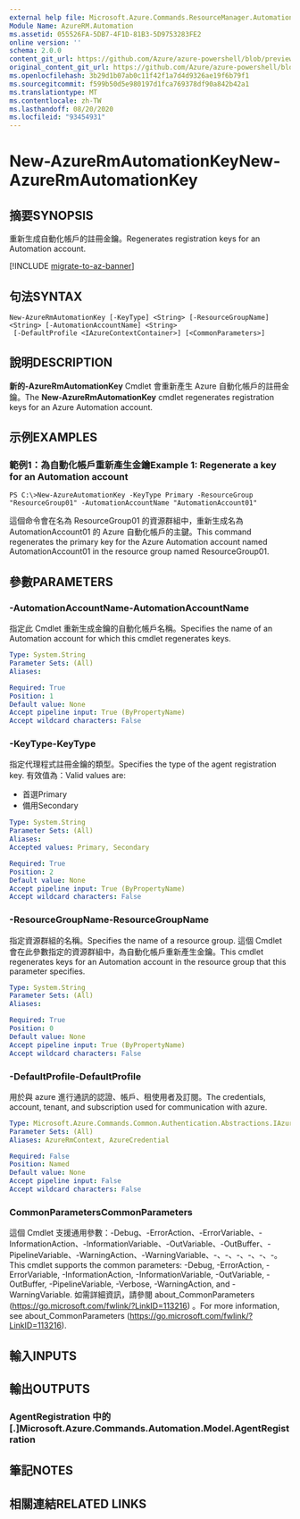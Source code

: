 ```yaml
---
external help file: Microsoft.Azure.Commands.ResourceManager.Automation.dll-Help.xml
Module Name: AzureRM.Automation
ms.assetid: 055526FA-5DB7-4F1D-81B3-5D9753283FE2
online version: ''
schema: 2.0.0
content_git_url: https://github.com/Azure/azure-powershell/blob/preview/src/ResourceManager/Automation/Commands.Automation/help/New-AzureRmAutomationKey.md
original_content_git_url: https://github.com/Azure/azure-powershell/blob/preview/src/ResourceManager/Automation/Commands.Automation/help/New-AzureRmAutomationKey.md
ms.openlocfilehash: 3b29d1b07ab0c11f42f1a7d4d9326ae19f6b79f1
ms.sourcegitcommit: f599b50d5e980197d1fca769378df90a842b42a1
ms.translationtype: MT
ms.contentlocale: zh-TW
ms.lasthandoff: 08/20/2020
ms.locfileid: "93454931"
---
```

# <span data-ttu-id="0e6f4-101">New-AzureRmAutomationKey</span><span class="sxs-lookup"><span data-stu-id="0e6f4-101">New-AzureRmAutomationKey</span></span>

## <span data-ttu-id="0e6f4-102">摘要</span><span class="sxs-lookup"><span data-stu-id="0e6f4-102">SYNOPSIS</span></span>
<span data-ttu-id="0e6f4-103">重新生成自動化帳戶的註冊金鑰。</span><span class="sxs-lookup"><span data-stu-id="0e6f4-103">Regenerates registration keys for an Automation account.</span></span>

[!INCLUDE [migrate-to-az-banner](../../includes/migrate-to-az-banner.md)]

## <span data-ttu-id="0e6f4-104">句法</span><span class="sxs-lookup"><span data-stu-id="0e6f4-104">SYNTAX</span></span>

```
New-AzureRmAutomationKey [-KeyType] <String> [-ResourceGroupName] <String> [-AutomationAccountName] <String>
 [-DefaultProfile <IAzureContextContainer>] [<CommonParameters>]
```

## <span data-ttu-id="0e6f4-105">說明</span><span class="sxs-lookup"><span data-stu-id="0e6f4-105">DESCRIPTION</span></span>
<span data-ttu-id="0e6f4-106">**新的-AzureRmAutomationKey** Cmdlet 會重新產生 Azure 自動化帳戶的註冊金鑰。</span><span class="sxs-lookup"><span data-stu-id="0e6f4-106">The **New-AzureRmAutomationKey** cmdlet regenerates registration keys for an Azure Automation account.</span></span>

## <span data-ttu-id="0e6f4-107">示例</span><span class="sxs-lookup"><span data-stu-id="0e6f4-107">EXAMPLES</span></span>

### <span data-ttu-id="0e6f4-108">範例1：為自動化帳戶重新產生金鑰</span><span class="sxs-lookup"><span data-stu-id="0e6f4-108">Example 1: Regenerate a key for an Automation account</span></span>
```
PS C:\>New-AzureAutomationKey -KeyType Primary -ResourceGroup "ResourceGroup01" -AutomationAccountName "AutomationAccount01"
```

<span data-ttu-id="0e6f4-109">這個命令會在名為 ResourceGroup01 的資源群組中，重新生成名為 AutomationAccount01 的 Azure 自動化帳戶的主鍵。</span><span class="sxs-lookup"><span data-stu-id="0e6f4-109">This command regenerates the primary key for the Azure Automation account named AutomationAccount01 in the resource group named ResourceGroup01.</span></span>

## <span data-ttu-id="0e6f4-110">參數</span><span class="sxs-lookup"><span data-stu-id="0e6f4-110">PARAMETERS</span></span>

### <span data-ttu-id="0e6f4-111">-AutomationAccountName</span><span class="sxs-lookup"><span data-stu-id="0e6f4-111">-AutomationAccountName</span></span>
<span data-ttu-id="0e6f4-112">指定此 Cmdlet 重新生成金鑰的自動化帳戶名稱。</span><span class="sxs-lookup"><span data-stu-id="0e6f4-112">Specifies the name of an Automation account for which this cmdlet regenerates keys.</span></span>

```yaml
Type: System.String
Parameter Sets: (All)
Aliases: 

Required: True
Position: 1
Default value: None
Accept pipeline input: True (ByPropertyName)
Accept wildcard characters: False
```

### <span data-ttu-id="0e6f4-113">-KeyType</span><span class="sxs-lookup"><span data-stu-id="0e6f4-113">-KeyType</span></span>
<span data-ttu-id="0e6f4-114">指定代理程式註冊金鑰的類型。</span><span class="sxs-lookup"><span data-stu-id="0e6f4-114">Specifies the type of the agent registration key.</span></span>
<span data-ttu-id="0e6f4-115">有效值為：</span><span class="sxs-lookup"><span data-stu-id="0e6f4-115">Valid values are:</span></span> 

- <span data-ttu-id="0e6f4-116">首選</span><span class="sxs-lookup"><span data-stu-id="0e6f4-116">Primary</span></span> 
- <span data-ttu-id="0e6f4-117">備用</span><span class="sxs-lookup"><span data-stu-id="0e6f4-117">Secondary</span></span>

```yaml
Type: System.String
Parameter Sets: (All)
Aliases: 
Accepted values: Primary, Secondary

Required: True
Position: 2
Default value: None
Accept pipeline input: True (ByPropertyName)
Accept wildcard characters: False
```

### <span data-ttu-id="0e6f4-118">-ResourceGroupName</span><span class="sxs-lookup"><span data-stu-id="0e6f4-118">-ResourceGroupName</span></span>
<span data-ttu-id="0e6f4-119">指定資源群組的名稱。</span><span class="sxs-lookup"><span data-stu-id="0e6f4-119">Specifies the name of a resource group.</span></span>
<span data-ttu-id="0e6f4-120">這個 Cmdlet 會在此參數指定的資源群組中，為自動化帳戶重新產生金鑰。</span><span class="sxs-lookup"><span data-stu-id="0e6f4-120">This cmdlet regenerates keys for an Automation account in the resource group that this parameter specifies.</span></span>

```yaml
Type: System.String
Parameter Sets: (All)
Aliases: 

Required: True
Position: 0
Default value: None
Accept pipeline input: True (ByPropertyName)
Accept wildcard characters: False
```

### <span data-ttu-id="0e6f4-121">-DefaultProfile</span><span class="sxs-lookup"><span data-stu-id="0e6f4-121">-DefaultProfile</span></span>
<span data-ttu-id="0e6f4-122">用於與 azure 進行通訊的認證、帳戶、租使用者及訂閱。</span><span class="sxs-lookup"><span data-stu-id="0e6f4-122">The credentials, account, tenant, and subscription used for communication with azure.</span></span>

```yaml
Type: Microsoft.Azure.Commands.Common.Authentication.Abstractions.IAzureContextContainer
Parameter Sets: (All)
Aliases: AzureRmContext, AzureCredential

Required: False
Position: Named
Default value: None
Accept pipeline input: False
Accept wildcard characters: False
```

### <span data-ttu-id="0e6f4-123">CommonParameters</span><span class="sxs-lookup"><span data-stu-id="0e6f4-123">CommonParameters</span></span>
<span data-ttu-id="0e6f4-124">這個 Cmdlet 支援通用參數：-Debug、-ErrorAction、-ErrorVariable、-InformationAction、-InformationVariable、-OutVariable、-OutBuffer、-PipelineVariable、-WarningAction、-WarningVariable、-、-、-、-、-、-。</span><span class="sxs-lookup"><span data-stu-id="0e6f4-124">This cmdlet supports the common parameters: -Debug, -ErrorAction, -ErrorVariable, -InformationAction, -InformationVariable, -OutVariable, -OutBuffer, -PipelineVariable, -Verbose, -WarningAction, and -WarningVariable.</span></span> <span data-ttu-id="0e6f4-125">如需詳細資訊，請參閱 about_CommonParameters (https://go.microsoft.com/fwlink/?LinkID=113216) 。</span><span class="sxs-lookup"><span data-stu-id="0e6f4-125">For more information, see about_CommonParameters (https://go.microsoft.com/fwlink/?LinkID=113216).</span></span>

## <span data-ttu-id="0e6f4-126">輸入</span><span class="sxs-lookup"><span data-stu-id="0e6f4-126">INPUTS</span></span>

## <span data-ttu-id="0e6f4-127">輸出</span><span class="sxs-lookup"><span data-stu-id="0e6f4-127">OUTPUTS</span></span>

### <span data-ttu-id="0e6f4-128">AgentRegistration 中的 [.]</span><span class="sxs-lookup"><span data-stu-id="0e6f4-128">Microsoft.Azure.Commands.Automation.Model.AgentRegistration</span></span>

## <span data-ttu-id="0e6f4-129">筆記</span><span class="sxs-lookup"><span data-stu-id="0e6f4-129">NOTES</span></span>

## <span data-ttu-id="0e6f4-130">相關連結</span><span class="sxs-lookup"><span data-stu-id="0e6f4-130">RELATED LINKS</span></span>

